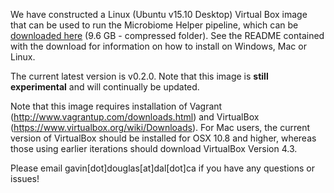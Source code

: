 We have constructed a Linux (Ubuntu v15.10 Desktop) Virtual Box image that can be used to run the Microbiome Helper pipeline, which can be [downloaded here](https://www.dropbox.com/s/ltbeoe29c9au8bm/MicrobiomeHelper_v0.2.0.tar.gz?dl=1) (9.6 GB - compressed folder). See the README contained with the download for information on how to install on Windows, Mac or Linux.

The current latest version is v0.2.0. Note that this image is **still experimental** and will continually be updated.

Note that this image requires installation of Vagrant (http://www.vagrantup.com/downloads.html) and VirtualBox (https://www.virtualbox.org/wiki/Downloads). For Mac users, the current version of VirtualBox should be installed for OSX 10.8 and higher, whereas those using earlier iterations should download VirtualBox Version 4.3.

Please email gavin[dot]douglas[at]dal[dot]ca if you have any questions or issues!